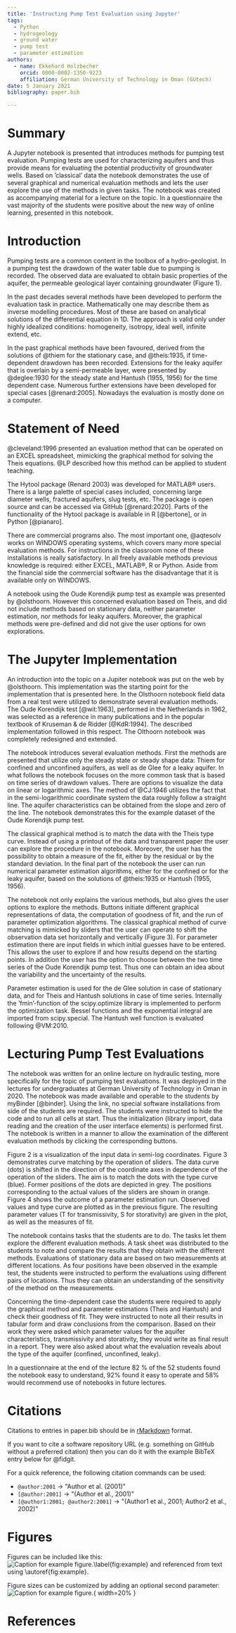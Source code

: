 ```yaml
---
title: 'Instructing Pump Test Evaluation using Jupyter'
tags:
  - Python
  - hydrogeology
  - ground water
  - pump test
  - parameter estimation
authors:
  - name: Ekkehard Holzbecher
    orcid: 0000-0002-1350-9223
    affiliation: German University of Technology in Oman (GUtech)
date: 5 January 2021
bibliography: paper.bib

---
```


# Summary

A Jupyter notebook is presented that introduces methods for pumping test evaluation. Pumping tests are used for characterizing aquifers and thus provide means for evaluating the potential productivity of groundwater wells. Based on ’classical’ data the notebook demonstrates the use of several graphical and numerical evaluation methods and lets the user explore the use of the methods in given tasks. The notebook was created as accompanying material for a lecture on the topic. In a questionnaire the vast majority of the students were positive about the new way of online
learning, presented in this notebook. 

# Introduction

Pumping tests are a common content in the toolbox of a hydro-geologist. In a pumping test the drawdown of the water table due to pumping is recorded. The observed data are evaluated to obtain basic properties of the aquifer, the permeable geological layer containing groundwater (Figure 1). 

In the past decades several methods have been developed to perform the evaluation task in practice. Mathematically one may describe them as inverse modelling procedures. Most of these are based on analytical solutions of the differential equation in 1D. The approach is valid only under highly idealized conditions: homogeneity, isotropy, ideal well, infinite extend, etc.

In the past graphical methods have been favoured, derived from the solutions of @thiem for the stationary case, and @theis:1935, if time-dependent drawdown has been recorded. Extensions for the leaky aquifer that is overlain by a semi-permeable layer, were presented by @deglee:1930 for the steady state and Hantush (1955, 1956) for the time dependent case. Numerous further extensions have been developed for special cases [@renard:2005]. Nowadays the evaluation is mostly done on a computer. 

# Statement of Need

@cleveland:1996 presented an evaluation method that can be operated on an EXCEL spreadsheet, mimicking the graphical method for solving the Theis equations. @LP described how this method can be applied to student teaching. 

The Hytool package (Renard 2003) was developed for MATLAB® users. There is a large palette of special cases included, concerning large diameter wells, fractured aquifers, slug tests, etc. The package is open source and can be accessed via GitHub [@renard:2020]. Parts of the functionality of the Hytool package is available in R [@bertone], or in Python [@pianaro]. 

There are commercial programs also. The most important one, @aqtesolv works on WINDOWS operating systems, which covers many more special evaluation methods.
For instructions in the classroom none of these installations is really satisfactory. In all freely available methods previous knowledge is required: either EXCEL, MATLAB®, R or Python. Aside from the financial side the commercial software has the disadvantage that it is available only on WINDOWS. 
    
A notebook using the Oude Korendijk pump test as example was presented by @olsthoorn. However this concerned evaluation based on Theis, and did not include methods based on stationary data, neither parameter estimation, nor methods for leaky aquifers. Moreover, the graphical methods were pre-defined and did not give the user options for own explorations. 

# The Jupyter Implementation

An introduction into the topic on a Jupiter notebook was put on the web by @olsthoorn. This implementation was the starting point for the implementation that is presented here. In the Olsthoorn notebook field data from a real test were utilized to demonstrate several evaluation methods. The Oude Korendijk test [@wit:1963], performed in the Netherlands in 1962, was selected as a reference in many publications and in the popular textbook of Kruseman & de Ridder [@KdR:1994]. The described implementation followed in this respect. The Olthoorn notebook was completely redesigned and extended.  

The notebook introduces several evaluation methods. First the methods are presented that utilize only the steady state or steady shape data: Thiem for confined and unconfined aquifers, as well as de Glee for a leaky aquifer. In what follows the notebook focuses on the more common task that is based on time series of drawdown values. There are options to visualize the data on linear or logarithmic axes. The method of @CJ:1946 utilizes the fact that in the semi-logarithmic coordinate system the data roughly follow a straight line. The aquifer characteristics can be obtained from the slope and zero of the line. The notebook demonstrates this for the example dataset of the Oude Korendijk pump test. 

The classical graphical method is to match the data with the Theis type curve. Instead of using a printout of the data and transparent paper the user can explore the procedure in the notebook. Moreover, the user has the possibility to obtain a measure of the fit, either by the residual or by the standard deviation. In the final part of the notebook the user can run numerical parameter estimation algorithms, either for the confined or for the leaky aquifer, based on the solutions of @theis:1935 or Hantush (1955, 1956).           

The notebook not only explains the various methods, but also gives the user options to explore the methods. Buttons initiate different graphical representations of data, the computation of goodness of fit, and the run of parameter optimization algorithms. The classical graphical method of curve matching is mimicked by sliders that the user can operate to shift the observation data set horizontally and vertically (Figure 3). For parameter estimation there are input fields in which initial guesses have to be entered. This allows the user to explore if and how results depend on the starting points. In addition the user has the option to choose between the two time series of the Oude Korendijk pump test. Thus one can obtain an idea about the variability and the uncertainty of the results. 

Parameter estimation is used for the de Glee solution in case of stationary data, and for Theis and Hantush solutions in case of time series. Internally the ’fmin’-function of the scipy.optimize library is implemented to perform the optimization task. Bessel functions and the exponential integral are imported from scipy.special. The Hantush well function is evaluated following @VM:2010.

# Lecturing Pump Test Evaluations

The notebook was written for an online lecture on hydraulic testing,  more specifically for the topic of pumping test evaluations. It was deployed in the lectures for undergraduates at German University of Technology in Oman in 2020. The notebook was made available and operable to the students by myBinder [@binder]. Using the link, no special software installations from side of the students are required.
The students were instructed to hide the code and to run all cells at start. Thus the initialization (library import, data reading and the creation of the user interface elements) is performed first. The notebook is written in a manner to allow the examination of the different evaluation methods by clicking the corresponding buttons.
 
Figure 2 is a visualization of the input data in semi-log coordinates. Figure 3 demonstrates curve matching by the operation of sliders. The data curve (dots) is shifted in the direction of the coordinate axes in dependence of the operation of the sliders. The aim is to match the dots with the type curve (blue). Former positions of the dots are depicted in grey. The positions corresponding to the actual values of the sliders are shown in orange.  Figure 4 shows the outcome of a parameter estimation run. Observed values and type curve are plotted as in the previous figure. The resulting parameter values (T for transmissivity, S for storativity) are given in the plot, as well as the measures of fit.  

The notebook contains tasks that the students are to do.  The tasks let them explore the different evaluation methods.  A task sheet was distributed to the students to note and compare the results that they obtain with the different methods. Evaluations of stationary data are based on two measurements at different locations.  As four positions have been observed in the example test, the students were instructed to perform the evaluations using different pairs of locations. Thus they can obtain an understanding of the sensitivity of the method on the measurements. 

Concerning the time-dependent case the students were required to apply the graphical method and parameter estimations (Theis and Hantush) and check their goodness of fit. They were instructed to note all their results in tabular form and draw conclusions from the comparison. Based on their work they were asked which parameter values for the aquifer characteristics, transmissivity and storativity, they would write as final result in a report. They were also asked about what the evaluation reveals about the type of the aquifer (confined, unconfined, leaky). 

In a questionnaire at the end of the lecture 82 % of the 52 students found the notebook easy to understand, 92% found it easy to operate and 58% would recommend use of notebooks in future lectures.

# Citations

Citations to entries in paper.bib should be in
[rMarkdown](http://rmarkdown.rstudio.com/authoring_bibliographies_and_citations.html)
format.

If you want to cite a software repository URL (e.g. something on GitHub without a preferred
citation) then you can do it with the example BibTeX entry below for @fidgit.

For a quick reference, the following citation commands can be used:
- `@author:2001`  ->  "Author et al. (2001)"
- `[@author:2001]` -> "(Author et al., 2001)"
- `[@author1:2001; @author2:2001]` -> "(Author1 et al., 2001; Author2 et al., 2002)"

# Figures

Figures can be included like this:
![Caption for example figure.\label{fig:example}](figure.png)
and referenced from text using \autoref{fig:example}.

Figure sizes can be customized by adding an optional second parameter:
![Caption for example figure.](figure.png){ width=20% }

# References